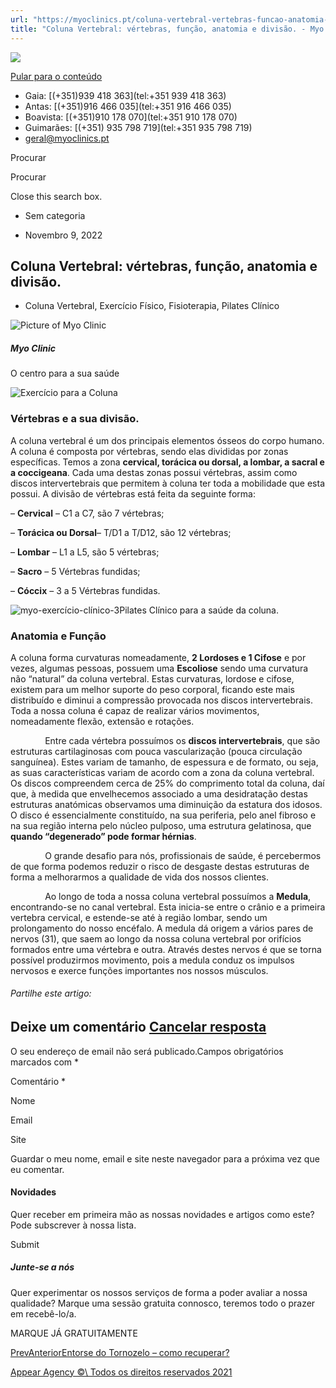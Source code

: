 ```yaml
---
url: "https://myoclinics.pt/coluna-vertebral-vertebras-funcao-anatomia-e-divisao/"
title: "Coluna Vertebral: vértebras, função, anatomia e divisão. - Myo Clinic"
---
```


![](https://myoclinics.pt/wp-content/uploads/2019/11/logo-exerciciocomsaude2_270x.png)

[Pular para o conteúdo](https://myoclinics.pt/coluna-vertebral-vertebras-funcao-anatomia-e-divisao/#content)

- Gaia: [(+351)939 418 363](tel:+351 939 418 363)
- Antas: [(+351)916 466 035](tel:+351 916 466 035)
- Boavista: [(+351)910 178 070](tel:+351 910 178 070)
- Guimarães: [(+351) 935 798 719](tel:+351  935 798 719)
- [geral@myoclinics.pt](mailto:geral@myoclinics.pt)

Procurar

Procurar

Close this search box.

- Sem categoria

- Novembro 9, 2022

## Coluna Vertebral: vértebras, função, anatomia e divisão.

- Coluna Vertebral, Exercício Físico, Fisioterapia, Pilates Clínico

![Picture of Myo Clinic](https://myoclinics.pt/wp-content/uploads/2020/05/FAQ-O-que-%C3%A9_-m4v-image-300x169.jpg)

##### Myo Clinic

O centro para a sua saúde

![Exercício para a Coluna](https://myoclinics.pt/wp-content/uploads/2021/03/myo-exerci%CC%81cio-cli%CC%81nico-3.jpg)

### Vértebras e a sua divisão.

A coluna vertebral é um dos principais elementos ósseos do corpo humano. A coluna é composta por vértebras, sendo elas divididas por zonas específicas. Temos a zona **cervical, torácica ou dorsal, a lombar, a sacral e a coccigeana**. Cada uma destas zonas possui vértebras, assim como discos intervertebrais que permitem à coluna ter toda a mobilidade que esta possui. A divisão de vértebras está feita da seguinte forma:

– **Cervical** – C1 a C7, são 7 vértebras;

– **Torácica ou Dorsal**– T/D1 a T/D12, são 12 vértebras;

– **Lombar** – L1 a L5, são 5 vértebras;

– **Sacro** – 5 Vértebras fundidas;

– **Cóccix** – 3 a 5 Vértebras fundidas.

![myo-exercício-clínico-3](https://myoclinics.pt/wp-content/uploads/2021/03/myo-exerci%CC%81cio-cli%CC%81nico-3.jpg)Pilates Clínico para a saúde da coluna.

### Anatomia e Função

A coluna forma curvaturas nomeadamente, **2 Lordoses e 1 Cifose** e por vezes, algumas pessoas, possuem uma **Escoliose** sendo uma curvatura não “natural” da coluna vertebral. Estas curvaturas, lordose e cifose, existem para um melhor suporte do peso corporal, ficando este mais distribuído e diminui a compressão provocada nos discos intervertebrais. Toda a nossa coluna é capaz de realizar vários movimentos, nomeadamente flexão, extensão e rotações.

              Entre cada vértebra possuímos os **discos intervertebrais**, que são estruturas cartilaginosas com pouca vascularização (pouca circulação sanguínea). Estes variam de tamanho, de espessura e de formato, ou seja, as suas características variam de acordo com a zona da coluna vertebral. Os discos compreendem cerca de 25% do comprimento total da coluna, daí que, à medida que envelhecemos associado a uma desidratação destas estruturas anatómicas observamos uma diminuição da estatura dos idosos. O disco é essencialmente constituído, na sua periferia, pelo anel fibroso e na sua região interna pelo núcleo pulposo, uma estrutura gelatinosa, que **quando “degenerado” pode formar hérnias**.

              O grande desafio para nós, profissionais de saúde, é percebermos de que forma podemos reduzir o risco de desgaste destas estruturas de forma a melhorarmos a qualidade de vida dos nossos clientes.

              Ao longo de toda a nossa coluna vertebral possuímos a **Medula**, encontrando-se no canal vertebral. Esta inicia-se entre o crânio e a primeira vertebra cervical, e estende-se até à região lombar, sendo um prolongamento do nosso encéfalo. A medula dá origem a vários pares de nervos (31), que saem ao longo da nossa coluna vertebral por orifícios formados entre uma vértebra e outra. Através destes nervos é que se torna possível produzirmos movimento, pois a medula conduz os impulsos nervosos e exerce funções importantes nos nossos músculos.

###### Partilhe este artigo:

## Deixe um comentário [Cancelar resposta](https://myoclinics.pt/coluna-vertebral-vertebras-funcao-anatomia-e-divisao/\#respond)

O seu endereço de email não será publicado.Campos obrigatórios marcados com \*

Comentário \*

Nome

Email

Site

Guardar o meu nome, email e site neste navegador para a próxima vez que eu comentar.

#### Novidades

Quer receber em primeira mão as nossas novidades e artigos como este? Pode subscrever à nossa lista.

Submit

##### Junte-se a nós

Quer experimentar os nossos serviços de forma a poder avaliar a nossa qualidade? Marque uma sessão gratuita connosco, teremos todo o prazer em recebê-lo/a.

MARQUE JÁ GRATUITAMENTE

[PrevAnteriorEntorse do Tornozelo – como recuperar?](https://myoclinics.pt/entorse-do-tornozelo-como-recuperar/)

[Appear Agency ©\\
Todos os direitos reservados 2021](http://www.appearagency.pt/)